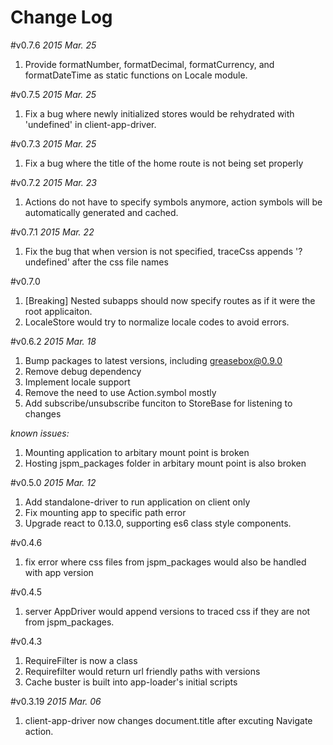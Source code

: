 Change Log
===


#v0.7.6
*2015 Mar. 25*
1. Provide formatNumber, formatDecimal, formatCurrency, and formatDateTime as static functions on Locale module.

#v0.7.5
*2015 Mar. 25*
1. Fix a bug where newly initialized stores would be rehydrated with 'undefined' in client-app-driver.

#v0.7.3
*2015 Mar. 25*
1. Fix a bug where the title of the home route is not being set properly

#v0.7.2
*2015 Mar. 23*
1. Actions do not have to specify symbols anymore, action symbols will be automatically generated and cached.

#v0.7.1
*2015 Mar. 22*
1. Fix the bug that when version is not specified, traceCss appends '?undefined' after the css file names


#v0.7.0
1. [Breaking] Nested subapps should now specify routes as if it were the root applicaiton.
2. LocaleStore would try to normalize locale codes to avoid errors.

#v0.6.2
*2015 Mar. 18*
1. Bump packages to latest versions, including greasebox@0.9.0
2. Remove debug dependency
3. Implement locale support
4. Remove the need to use Action.symbol mostly
5. Add subscribe/unsubscribe funciton to StoreBase for listening to changes

*known issues:*
1. Mounting application to arbitary mount point is broken
2. Hosting jspm_packages folder in arbitary mount point is also broken

#v0.5.0
*2015 Mar. 12*
1. Add standalone-driver to run application on client only
2. Fix mounting app to specific path error
3. Upgrade react to 0.13.0, supporting es6 class style components.

#v0.4.6
1. fix error where css files from jspm_packages would also be handled with app version

#v0.4.5
1. server AppDriver would append versions to traced css if they are not from jspm_packages.

#v0.4.3
1. RequireFilter is now a class
2. Requirefilter would return url friendly paths with versions
3. Cache buster is built into app-loader's initial scripts


#v0.3.19 
*2015 Mar. 06*
1. client-app-driver now changes document.title after excuting Navigate action.
